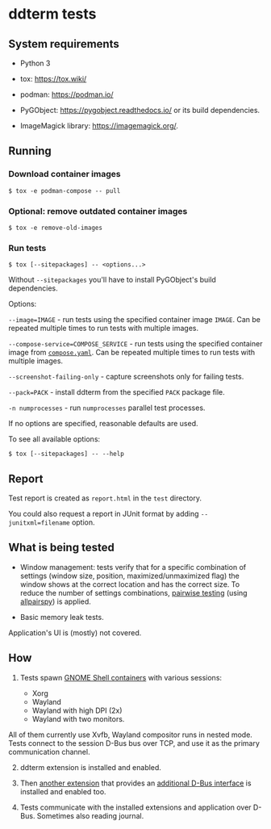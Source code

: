 # ddterm tests

## System requirements

* Python 3

* tox: <https://tox.wiki/>

* podman: <https://podman.io/>

* PyGObject: <https://pygobject.readthedocs.io/> or its build dependencies.

* ImageMagick library: <https://imagemagick.org/>.

## Running

### Download container images

    $ tox -e podman-compose -- pull

### Optional: remove outdated container images

    $ tox -e remove-old-images

### Run tests

    $ tox [--sitepackages] -- <options...>

Without `--sitepackages` you'll have to install PyGObject's build dependencies.

Options:

`--image=IMAGE` - run tests using the specified container image `IMAGE`. Can
be repeated multiple times to run tests with multiple images.

`--compose-service=COMPOSE_SERVICE` - run tests using the specified container
image from [`compose.yaml`]. Can be repeated multiple times to run tests
with multiple images.

`--screenshot-failing-only` - capture screenshots only for failing tests.

`--pack=PACK` - install ddterm from the specified `PACK` package file.

`-n numprocesses` - run `numprocesses` parallel test processes.

If no options are specified, reasonable defaults are used.

To see all available options:

    $ tox [--sitepackages] -- --help

## Report

Test report is created as `report.html` in the `test` directory.

You could also request a report in JUnit format by adding
`--junitxml=filename` option.

## What is being tested

* Window management: tests verify that for a specific combination of settings
(window size, position, maximized/unmaximized flag) the window shows at the
correct location and has the correct size. To reduce the number of settings
combinations, [pairwise testing] (using [allpairspy]) is applied.

* Basic memory leak tests.

Application's UI is (mostly) not covered.

## How

1. Tests spawn [GNOME Shell containers] with various sessions:

    * Xorg
    * Wayland
    * Wayland with high DPI (2x)
    * Wayland with two monitors.

All of them currently use Xvfb, Wayland compositor runs in nested mode. Tests
connect to the session D-Bus bus over TCP, and use it as the primary
communication channel.

2. ddterm extension is installed and enabled.

3. Then [another extension](/test/extension/extension.js) that provides an
[additional D-Bus interface](/test/extension/com.github.amezin.ddterm.ExtensionTest.xml)
is installed and enabled too.

4. Tests communicate with the installed extensions and application over D-Bus.
Sometimes also reading journal.

[pairwise testing]: https://www.pairwise.org/
[allpairspy]: https://github.com/thombashi/allpairspy
[GNOME Shell containers]: https://github.com/ddterm/gnome-shell-pod
[`compose.yaml`]: /test/compose.yaml
